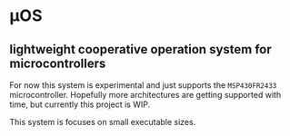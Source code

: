 # µOS
## lightweight cooperative operation system for microcontrollers

For now this system is experimental and just supports the ``MSP430FR2433`` microcontroller.
Hopefully more architectures are getting supported with time, but currently this project is WIP.

This system is focuses on small executable sizes.